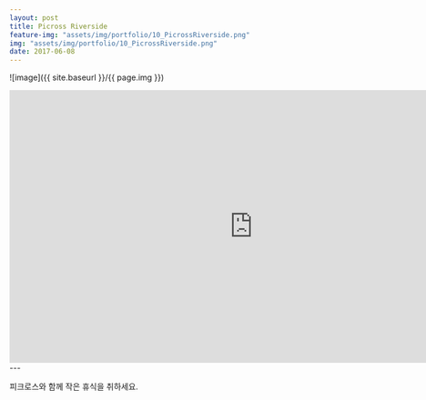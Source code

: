 ```yaml
---
layout: post
title: Picross Riverside
feature-img: "assets/img/portfolio/10_PicrossRiverside.png"
img: "assets/img/portfolio/10_PicrossRiverside.png"
date: 2017-06-08
---
```


![image]({{ site.baseurl }}/{{ page.img }})

<iframe width="853" height="480" src="https://www.youtube.com/embed/RZoqgJXCbQQ" frameborder="0" allow="autoplay; encrypted-media" allowfullscreen></iframe>
---

피크로스와 함께 작은 휴식을 취하세요.

